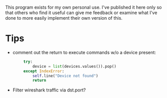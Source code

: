 This program exists for my own personal use. I've published it here only so
that others who find it useful can give me feedback or examine what I've done
to more easily implement their own version of this.

# Tips 

- comment out the return to execute commands w/o a device present:
```python
        try:
            device = list(devices.values()).pop()
        except IndexError:
            self.line("Device not found")
            return
```

- Filter wireshark traffic via dst.port? 

